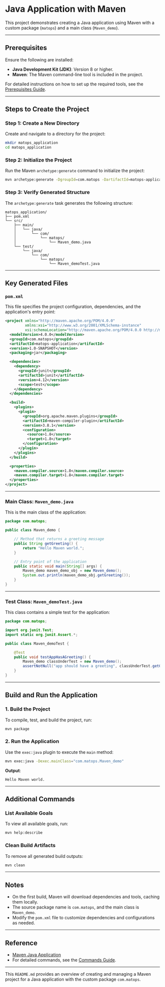 # Java Application with Maven

This project demonstrates creating a Java application using Maven with a custom package (`matops`) and a main class (`Maven_demo`).

---

## Prerequisites

Ensure the following are installed:
- **Java Development Kit (JDK)**: Version 8 or higher.
- **Maven**: The Maven command-line tool is included in the project.

For detailed instructions on how to set up the required tools, see the [Prerequisites Guide](Prerequirements.md).

---

## Steps to Create the Project

### Step 1: Create a New Directory
Create and navigate to a directory for the project:
```bash
mkdir matops_application
cd matops_application
```

### Step 2: Initialize the Project
Run the Maven `archetype:generate` command to initialize the project:
```bash
mvn archetype:generate -DgroupId=com.matops -DartifactId=matops-application -DarchetypeArtifactId=maven-archetype-quickstart -DinteractiveMode=false
```

### Step 3: Verify Generated Structure
The `archetype:generate` task generates the following structure:
```
matops_application/
├── pom.xml
└── src/
    ├── main/
    │   └── java/
    │       └── com/
    │           └── matops/
    │               └── Maven_demo.java
    └── test/
        └── java/
            └── com/
                └── matops/
                    └── Maven_demoTest.java
```

---

## Key Generated Files

### `pom.xml`
This file specifies the project configuration, dependencies, and the application's entry point:
```xml
<project xmlns="http://maven.apache.org/POM/4.0.0"
         xmlns:xsi="http://www.w3.org/2001/XMLSchema-instance"
         xsi:schemaLocation="http://maven.apache.org/POM/4.0.0 http://maven.apache.org/xsd/maven-4.0.0.xsd">
  <modelVersion>4.0.0</modelVersion>
  <groupId>com.matops</groupId>
  <artifactId>matops-application</artifactId>
  <version>1.0-SNAPSHOT</version>
  <packaging>jar</packaging>

  <dependencies>
    <dependency>
      <groupId>junit</groupId>
      <artifactId>junit</artifactId>
      <version>4.12</version>
      <scope>test</scope>
    </dependency>
  </dependencies>

  <build>
    <plugins>
      <plugin>
        <groupId>org.apache.maven.plugins</groupId>
        <artifactId>maven-compiler-plugin</artifactId>
        <version>3.8.1</version>
        <configuration>
          <source>1.8</source>
          <target>1.8</target>
        </configuration>
      </plugin>
    </plugins>
  </build>

  <properties>
    <maven.compiler.source>1.8</maven.compiler.source>
    <maven.compiler.target>1.8</maven.compiler.target>
  </properties>
</project>
```

---

### Main Class: `Maven_demo.java`
This is the main class of the application:
```java
package com.matops;

public class Maven_demo {

    // Method that returns a greeting message
    public String getGreeting() {
        return "Hello Maven world.";
    }

    // Entry point of the application
    public static void main(String[] args) {
        Maven_demo maven_demo_obj = new Maven_demo();
        System.out.println(maven_demo_obj.getGreeting());
    }
}
```

---

### Test Class: `Maven_demoTest.java`
This class contains a simple test for the application:
```java
package com.matops;

import org.junit.Test;
import static org.junit.Assert.*;

public class Maven_demoTest {

    @Test
    public void testAppHasAGreeting() {
        Maven_demo classUnderTest = new Maven_demo();
        assertNotNull("app should have a greeting", classUnderTest.getGreeting());
    }
}
```

---

## Build and Run the Application

### 1. Build the Project
To compile, test, and build the project, run:
```bash
mvn package
```

### 2. Run the Application
Use the `exec:java` plugin to execute the `main` method:
```bash
mvn exec:java -Dexec.mainClass="com.matops.Maven_demo"
```
**Output**:
```
Hello Maven world.
```

---

## Additional Commands

### List Available Goals
To view all available goals, run:
```bash
mvn help:describe
```

### Clean Build Artifacts
To remove all generated build outputs:
```bash
mvn clean
```

---

## Notes
- On the first build, Maven will download dependencies and tools, caching them locally.
- The source package name is `com.matops`, and the main class is `Maven_demo`.
- Modify the `pom.xml` file to customize dependencies and configurations as needed.

---

## Reference
- [Maven Java Application](https://maven.apache.org/guides/getting-started/)
- For detailed commands, see the [Commands Guide](Commands_Guide.md).

---

This `README.md` provides an overview of creating and managing a Maven project for a Java application with the custom package `com.matops`.
